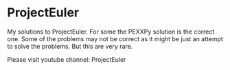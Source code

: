 # ProjectEuler

My solutions to ProjectEuler. For some the PEXXPy solution is the correct one. Some of the problems may not be correct as it might be just an attempt to solve the problems. But this are very rare.

Please visit youtube channel: ProjectEuler
